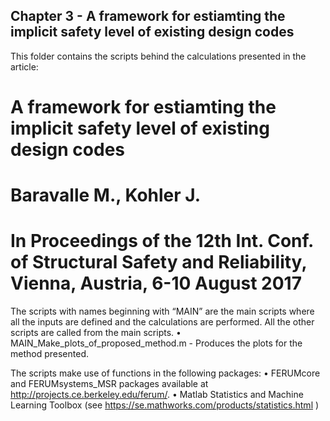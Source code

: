 ## Chapter 3 - A framework for estiamting the implicit safety level of existing design codes

This folder contains the scripts behind the calculations presented in the article:
# A framework for estiamting the implicit safety level of existing design codes
# Baravalle M., Kohler J.
# In Proceedings of the 12th Int. Conf. of Structural Safety and Reliability, Vienna, Austria, 6-10 August 2017


The scripts with names beginning with “MAIN” are the main scripts where all the inputs are defined and the calculations are performed. All the other scripts are called from the main scripts.
•	MAIN_Make_plots_of_proposed_method.m - Produces the plots for the method presented. 

The scripts make use of functions in the following packages:
•	FERUMcore and FERUMsystems_MSR packages available at http://projects.ce.berkeley.edu/ferum/. 
•	Matlab Statistics and Machine Learning Toolbox (see https://se.mathworks.com/products/statistics.html )



